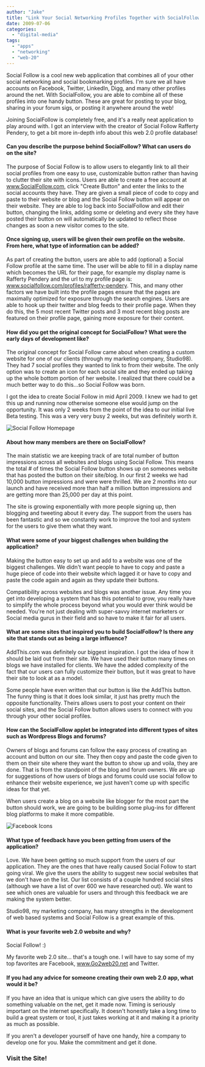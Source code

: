 ```yaml
---
author: "Jake"
title: "Link Your Social Networking Profiles Together with SocialFollow"
date: 2009-07-06
categories: 
  - "digital-media"
tags: 
  - "apps"
  - "networking"
  - "web-20"
---
```


Social Follow is a cool new web application that combines all of your other social networking and social bookmarking profiles. I'm sure we all have accounts on Facebook, Twitter, LinkedIn, Digg, and many other profiles around the net. With SocialFollow, you are able to combine all of these profiles into one handy button. These are great for posting to your blog, sharing in your forum sigs, or posting it anywhere around the web!

<!--more-->

Joining SocialFollow is completely free, and it's a really neat application to play around with. I got an interview with the creator of Social Follow Rafferty Pendery, to get a bit more in-depth info about this web 2.0 profile database!

#### Can you describe the purpose behind SocialFollow? What can users do on the site?

The purpose of Social Follow is to allow users to elegantly link to all their social profiles from one easy to use, customizable button rather than having to clutter their site with icons. Users are able to create a free account at www.SocialFollow.com, click "Create Button" and enter the links to the social accounts they have. They are given a small piece of code to copy and paste to their website or blog and the Social Follow button will appear on their website. They are able to log back into SocialFollow and edit their button, changing the links, adding some or deleting and every site they have posted their button on will automatically be updated to reflect those changes as soon a new visitor comes to the site.

#### Once signing up, users will be given their own profile on the website. From here, what type of information can be added?

As part of creating the button, users are able to add (optional) a Social Follow profile at the same time. The user will be able to fill in a display name which becomes the URL for their page, for example my display name is Rafferty Pendery and the url to my profile page is: www.socialfollow.com/profiles/rafferty-pendery. This, and many other factors we have built into the profile pages ensure that the pages are maximally optimized for exposure through the search engines. Users are able to hook up their twitter and blog feeds to their profile page. When they do this, the 5 most recent Twitter posts and 3 most recent blog posts are featured on their profile page, gaining more exposure for their content.

#### How did you get the original concept for SocialFollow? What were the early days of development like?

The original concept for Social Follow came about when creating a custom website for one of our clients (through my marketing company, Studio98). They had 7 social profiles they wanted to link to from their website. The only option was to create an icon for each social site and they ended up taking up the whole bottom portion of her website. I realized that there could be a much better way to do this...so Social Follow was born.

I got the idea to create Social Follow in mid April 2009. I knew we had to get this up and running now otherwise someone else would jump on the opportunity. It was only 2 weeks from the point of the idea to our initial live Beta testing. This was a very very busy 2 weeks, but was definitely worth it.

![Social Follow Homepage](images/social-follow-screenshot.jpg "SocialFollow Homepage")

#### About how many members are there on SocialFollow?

The main statistic we are keeping track of are total number of button impressions across all websites and blogs using Social Follow. This means the total # of times the Social Follow button shows up on someones website that has posted the button on their site/blog. In our first 2 weeks we had 10,000 button impressions and were were thrilled. We are 2 months into our launch and have received more than half a million button impressions and are getting more than 25,000 per day at this point.

The site is growing exponentially with more people signing up, then blogging and tweeting about it every day. The support from the users has been fantastic and so we constantly work to improve the tool and system for the users to give them what they want.

#### What were some of your biggest challenges when building the application?

Making the button easy to set up and add to a website was one of the biggest challenges. We didn't want people to have to copy and paste a huge piece of code into their website which lagged it or have to copy and paste the code again and again as they update their buttons.

Compatibility across websites and blogs was another issue. Any time you get into developing a system that has this potential to grow, you really have to simplify the whole process beyond what you would ever think would be needed. You're not just dealing with super-savvy internet marketers or Social media gurus in their field and so have to make it fair for all users.

#### What are some sites that inspired you to build SocialFollow? Is there any site that stands out as being a large influence?

AddThis.com was definitely our biggest inspiration. I got the idea of how it should be laid out from their site. We have used their button many times on blogs we have installed for clients. We have the added complexity of the fact that our users can fully customize their button, but it was great to have their site to look at as a model.

Some people have even written that our button is like the AddThis button. The funny thing is that it does look similar, it just has pretty much the opposite functionality. Theirs allows users to post your content on their social sites, and the Social Follow button allows users to connect with you through your other social profiles.

#### How can the SocialFollow applet be integrated into different types of sites such as Wordpress Blogs and forums?

Owners of blogs and forums can follow the easy process of creating an account and button on our site. They then copy and paste the code given to them on their site where they want the button to show up and voila, they are done. That is from the standpoint of the blog and forum owners. We are up for suggestions of how users of blogs and forums could use social follow to enhance their website experience, we just haven't come up with specific ideas for that yet.

When users create a blog on a website like blogger for the most part the button should work, we are going to be building some plug-ins for different blog platforms to make it more compatible.

![Facebook Icons](images/facebook-icons.jpg "FaceBook Icons - Social Network")

#### What type of feedback have you been getting from users of the application?

Love. We have been getting so much support from the users of our application. They are the ones that have really caused Social Follow to start going viral. We give the users the ability to suggest new social websites that we don't have on the list. Our list consists of a couple hundred social sites (although we have a list of over 600 we have researched out). We want to see which ones are valuable for users and through this feedback we are making the system better.

Studio98, my marketing company, has many strengths in the development of web based systems and Social Follow is a great example of this.

#### What is your favorite web 2.0 website and why?

Social Follow! :)

My favorite web 2.0 site... that's a tough one. I will have to say some of my top favorites are Facebook, www.Go2web20.net and Twitter.

#### If you had any advice for someone creating their own web 2.0 app, what would it be?

If you have an idea that is unique which can give users the ability to do something valuable on the net, get it made now. Timing is seriously important on the internet specifically. It doesn't honestly take a long time to build a great system or tool, it just takes working at it and making it a priority as much as possible.

If you aren't a developer yourself of have one handy, hire a company to develop one for you. Make the commitment and get it done.

### Visit the Site!
